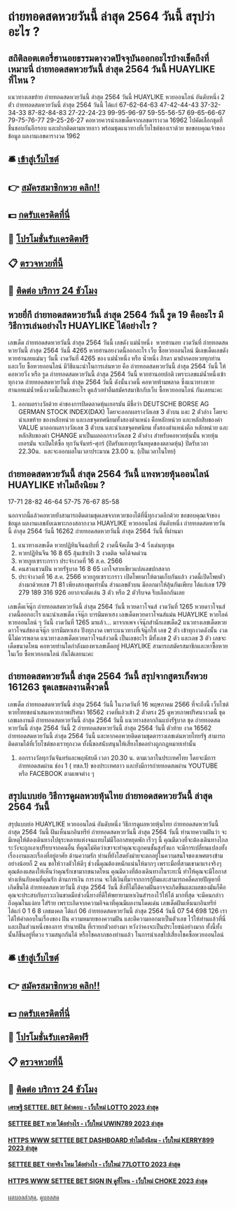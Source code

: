 # ถ่ายทอดสดหวยวันนี้ ล่าสุด 2564 วันนี้ สรุปว่าอะไร ?
## สถิติลอตเตอรี่ฮานอยธรรมดางวดปัจจุบันออกอะไรบ้างเช็คถึงที่เหมาะนี่ ถ่ายทอดสดหวยวันนี้ ล่าสุด 2564 วันนี้ HUAYLIKE ที่ไหน ?
แนวทางเลขท้าย ถ่ายทอดสดหวยวันนี้ ล่าสุด 2564 วันนี้ HUAYLIKE หวยออนไลน์ อันดับหนึ่ง 2 ตัว ถ่ายทอดสดหวยวันนี้ ล่าสุด 2564 วันนี้ ได้แก่
67-62-64-63
47-42-44-43
37-32-34-33
87-82-84-83
27-22-24-23
99-95-96-97
59-55-56-57
69-65-66-67
79-75-76-77
29-25-26-27
คอหวยควรนำเลขเด็ดจากเลขดารางวด 16962 ไปคัดเลือกชุดที่ชื่นชอบกันอีกรอบ และฝากติดตามหวยลาว พร้อมชุดแนวทางที่เว็บไซต์ของเราด้วย
ขอขอบคุณเจ้าของข้อมูล
ผลงานเลขดารางวด 1962


## 🛎 [เข้าสู่เว็บไซต์](https://bit.ly/3BG5bNw)
## 👉 [สมัครสมาชิกหวย คลิก!!](https://bit.ly/3BG5bNw)
## 💵 [กดรับเครดิตที่นี่](https://bit.ly/3C3mvgS)
## 👑 [โปรโมชั่นรับเครดิตฟรี](https://bit.ly/3C3mvgS)
## 📋 [ตรวจหวยที่นี้](https://bit.ly/3C3mvgS)
## 📱 [ติดต่อ บริการ 24 ชัวโมง](https://bit.ly/3C3mvgS)

## หวยยี่กี ถ่ายทอดสดหวยวันนี้ ล่าสุด 2564 วันนี้ รูด 19 คืออะไร มีวิธีการเล่นอย่างไร HUAYLIKE ได้อย่างไร ?
เลขเด็ด ถ่ายทอดสดหวยวันนี้ ล่าสุด 2564 วันนี้ เลขดัง แม่น้ำหนึ่ง  หวยฮานอย งวดวันที่ ถ่ายทอดสดหวยวันนี้ ล่าสุด 2564 วันนี้ 4265
หวยฮานอยงวดนี้ออกอะไร เว็บ ซื้อหวยออนไลน์ มีเลขเด็ดเลขดัง หวยฮานอยแม่นๆ วันนี้ งวดวันที่ 4265 ของ แม่น้ำหนึ่ง หรือ น้ำหนึ่ง ภิรดา มาฝากคอหวยทุกท่าน และเว็บ ซื้อหวยออนไลน์ มีวิธีแนะนำในการเล่นหวย คือ ถ่ายทอดสดหวยวันนี้ ล่าสุด 2564 วันนี้ ให้คอหวยวิ่ง หรือ รูด ถ่ายทอดสดหวยวันนี้ ล่าสุด 2564 วันนี้ หวยฮานอยปกติ เพราะเลขแม่น้ำหนึ่งเข้าทุกงวด ถ่ายทอดสดหวยวันนี้ ล่าสุด 2564 วันนี้ ดังนั้นงวดนี้ คอหวยห้ามพลาด ซึ่งแนวทางหวยฮานอยแม่น้ำหนึ่งงวดนี้เป็นเลขอะไร ดูแล้วอย่าลืมสมัครสมาชิกกับเว็บ ซื้อหวยออนไลน์ กันเลยนะคะ
1. ออกผลรางวัลด้วย ค่าของการปิดตลาดหุ้นเยอรมัน มีชื่อว่า DEUTSCHE BORSE AG GERMAN STOCK INDEX(DAX) โดยจะออกผลรางวัลเลข 3 ตัวบน และ 2 ตัวล่าง โดยจะนำเลขท้าย ของหลักหน่วย และเลขจุดทศนิยมทั้งสองตำแหน่ง คือหลักหน่วย และหลักสิบของค่า VALUE มาออกผลรางวัลเลข 3 ตัวบน และนำเลขจุดทศนิยม ทั้งสองตำแหน่งคือ หลักหน่วย และหลักสิบของค่า CHANGE มาเป็นผลออกรางวัลเลข 2 ตัวล่าง สำหรับคอหวยหุ้นนั้น หวยหุ้นเยอรมัน จะเปิดให้ซื้อ ทุกวันจันทร์-ศุกร์ (ปิดรับแทงทุกวันหยุดของตลาดหุ้น) ปิดรับเวลา 22.30น.  และจะออกผลในเวลาประมาณ 23.00 น. (เป็นเวลาในไทย)

## ถ่ายทอดสดหวยวันนี้ ล่าสุด 2564 วันนี้ แทงหวยหุ้นออนไลน์ HUAYLIKE ทำไมถึงนิยม ?
17-71
28-82
46-64
57-75
76-67
85-58

นอกจากนี้แล้วคอหวยยังสามารถติดตามชุดเลขจากหวยซองได้ที่นี่ทุกงวดอีกด้วย
ขอขอบคุณเจ้าของข้อมูล
ผลงานเลขลับเฉพาะกองสลากงวด HUAYLIKE หวยออนไลน์ อันดับหนึ่ง ถ่ายทอดสดหวยวันนี้ ล่าสุด 2564 วันนี้ 16262 ถ่ายทอดสดหวยวันนี้ ล่าสุด 2564 วันนี้ ที่ผ่านมา
1. แนวทางเลขเด็ด หวยปฏิทินจีนฉบับที่ 2 งวดนี้จัดเต็ม 3-4 วิ่งเด่นทุกชุด
2. หวยปฏิทินจีน 16 8 65 ลุ้นเข้าเป้า 3 งวดติด จดได้จดด่วน
3. หวยกูยเซราะกราว ประจำงวดที่ 16 ส.ค. 2566
4. คนสวนชวนฝัน หวยรัฐบาล 16 8 65 เอาใจสายเขียวแปลเลขปกสลาก
5. ประจำงวดที่ 16 ส.ค. 2566 หวยกูยเซราะกราว เปิดโพยมาให้ตามเก็บกันแล้ว งวดนี้เปิดโพยตัวล่างมาด้วยเลข 71 81 เพียงสองชุดเท่านั้น ส่วนเลขตัวบน มีออกมาให้ลุ้นกันเพียบ ได้แก่เลข 179 279 189 316 926 อยากจะตัดเล่น 3 ตัว หรือ 2 ตัวรีบจด รีบเลือกกันเลย

เลขเด็ดเจ๊นุ๊ก ถ่ายทอดสดหวยวันนี้ ล่าสุด 2564 วันนี้ หวยดาวโจนส์ งวดวันที่ 1265
หวยดาวโจนส์งวดนี้ออกอะไร แนะนำเลขเด็ด เจ๊นุ๊ก บารมีมหาเฮง เลขเด็ดหวยดาวโจนส์แม่น HUAYLIKE หวยไลค์ หวยออนไลน์ ๆ วันนี้ งวดวันที่ 1265 มาแล้ว… มาจากเพจ เจ๊นุ๊กสำนักเลขเด็ด2 แนวทางเลขเด็ดหวยดาวโจนส์ของเจ๊นุ๊ก บารมีมหาเฮง ปังทุกงวด เพราะแนวทางที่เจ้นุ๊กให้ เลข 2 ตัว เข้าทุกงวดดังนั้น งวดนี้ไม่ควรพลาด แนวทางเลขเด็ดหวยดาวโจนส์งวดนี้ เป็นเลขอะไร มีทั้งเลข 2 ตัว และเลข 3 ตัว เลขจะเด็ดขนาดไหน คอหวยท่านใดกำลังมองหาเลขเด็ดอยู่ HUAYLIKE สามารถสมัครสมาชิกและหาซื้อหวยในเว็บ ซื้อหวยออนไลน์ กันได้เลยนะคะ

## ถ่ายทอดสดหวยวันนี้ ล่าสุด 2564 วันนี้ สรุปจากสูตรเก็งหวย 161263 ชุดเลขผลงานดีงวดนี้
เลขเด็ด ถ่ายทอดสดหวยวันนี้ ล่าสุด 2564 วันนี้ ในงวดวันที่ 16 พฤษภาคม 2566 ที่จะถึงนี้ เว็บไซต์หวยไทยขอนำเสนอหวยภาพปริศนา 16562 งวดที่แล้วเข้า 2 ตัวตรง 25 ดูหวยภาพปริศนางวดนี้ ชุดเลขผลงานดี ถ่ายทอดสดหวยวันนี้ ล่าสุด 2564 วันนี้ แนวทางสลากกินแบ่งรัฐบาล ชุด ถ่ายทอดสดหวยวันนี้ ล่าสุด 2564 วันนี้ 2 ถ่ายทอดสดหวยวันนี้ ล่าสุด 2564 วันนี้ ตัวท้าย งวด 16562 ถ่ายทอดสดหวยวันนี้ ล่าสุด 2564 วันนี้ และหากคอหวยติดตามชุดตารางเลขเด่นหวยไทยรัฐ สามารถติดตามได้ที่เว็บไซต์ของเราทุกงวด ทั้งนี้ขอสนับสนุนให้เสี่ยงโชคอย่างถูกกฎหมายเท่านั้น
1. ออกรางวัลทุกวันจันทร์และพฤหัสบดี เวลา 20.30 น. ตามเวลาในประเทศไทย โดยจะมีการถ่ายทอดสดผ่าน ช่อง 1 ( ทชล.1) ของประเทศลาว และยังมีการถ่ายทอดสดผ่าน YOUTUBE หรือ FACEBOOK ตามเพจต่าง ๆ

## สรุปแบบย่อ วิธีการดูผลหวยหุ้นไทย ถ่ายทอดสดหวยวันนี้ ล่าสุด 2564 วันนี้
สรุปแบบย่อ HUAYLIKE หวยออนไลน์ อันดับหนึ่ง วิธีการดูผลหวยหุ้นไทย ถ่ายทอดสดหวยวันนี้ ล่าสุด 2564 วันนี้ ฝันเห็นนกอินทรีย์ ถ่ายทอดสดหวยวันนี้ ล่าสุด 2564 วันนี้ ทำนายความฝันว่า จะมีเหตุให้ต้องเดินทางไปธุระหลายแห่งจนแทบไม่มีโอกาสหยุดพัก เร็วๆ นี้ คุณมีดวงที่จะต้องเดินทางไกล ระวังจะถูกเอาเปรียบจากคนอื่น ที่คุณไม่คิดว่าเขาจะทำคุณจะถูกคนชั้นสูงรังแก จะมีการเปลี่ยนแปลงทั้งเรื่องงานและเรื่องที่อยู่อาศัย
ด้านความรัก ท่านที่ยังโสดยังม่ายจะตกอยู่ในความสนใจของเพศตรงข้ามอย่างน้อยก็ 2 คน ขอให้วางตัวให้ดีๆ ช่วงนี้คุณต้องหนักแน่นให้มากๆ เพราะมือที่สามเขามาแรงจริงๆ คุณต้องแสดงให้เห็นว่าคุณรักเขามากขนาดไหน คุณมีดวงที่ต้องเดินทางในระยะนี้ ทำให้คุณจะมีโอกาสห่างเหินกับคนที่คุณรัก
ด้านการเงิน การงาน จะได้เงินที่มาจากการกู้ยืมและสามารถคลี่คลายปัญหาที่เกิดขึ้นได้ ถ่ายทอดสดหวยวันนี้ ล่าสุด 2564 วันนี้ สิ่งที่ไม่ได้คาดฝันอาจจะเกิดขึ้นและผลของมันก็คือ คุณจะประสบกับภาวะเงินขาดมือช่วงนี้ทางที่ดีให้พยายามหาเงินสำรองไว้ให้ได้ มากที่สุด จะมีคนกล่าวถึงคุณในแง่ลบ ใส่ร้าย เพราะเกิดจากความอิจฉาที่คุณมีผลงานโดดเด่น
เลขเด็ดฝันเห็นนกอินทรีย์ ได้แก่ 0 1 6 8
เลขมงคล ได้แก่ 06 ถ่ายทอดสดหวยวันนี้ ล่าสุด 2564 วันนี้ 07 54 698 126
เราได้ให้คำตอบในเรื่องของ ฝัน ความหมายของความฝัน และตีความออกมาเป็นตัวเลข ไว้ให้ท่านแล้วที่นี่ และเป็นส่วนหนึ่งของการ ทำนายฝัน ที่เรายกตัวอย่างมา หวังว่าคงจะเป็นประโยชน์อย่างมาก ทั้งนี้ทั้งนั้นก็ขึ้นอยู่ที่ดวง รวมสนุกกันได้ หรือโชคลาภของท่านแล้ว ในการนำเลขไปเสี่ยงโชคซื้อหวยออนไลน์

## 🛎 [เข้าสู่เว็บไซต์](https://bit.ly/3BG5bNw)
## 👉 [สมัครสมาชิกหวย คลิก!!](https://bit.ly/3BG5bNw)
## 💵 [กดรับเครดิตที่นี่](https://bit.ly/3C3mvgS)
## 👑 [โปรโมชั่นรับเครดิตฟรี](https://bit.ly/3C3mvgS)
## 📋 [ตรวจหวยที่นี้](https://bit.ly/3C3mvgS)
## 📱 [ติดต่อ บริการ 24 ชัวโมง](https://bit.ly/3C3mvgS)

#### [เศรษฐี SETTEE. BET มีคำตอบ - เว็บใหม่ LOTTO 2023 ล่าสุด](https://atom.io/themes/เศรษฐี%20settee.%20bet%20มีคำตอบ%20-%20เว็บใหม่%20lotto%202023%20ล่าสุด)
#### [SETTEE BET หวย ได้อย่างไร - เว็บใหม่ UWIN789 2023 ล่าสุด](https://atom.io/themes/settee%20bet%20หวย%20ได้อย่างไร%20-%20เว็บใหม่%20uwin789%202023%20ล่าสุด)
#### [HTTPS WWW SETTEE BET DASHBOARD ทำไมถึงนิยม - เว็บใหม่ KERRY899 2023 ล่าสุด](https://atom.io/themes/https%20www%20settee%20bet%20dashboard%20ทำไมถึงนิยม%20-%20เว็บใหม่%20kerry899%202023%20ล่าสุด)
#### [SETTEE BET จ่ายจริง ไหม ได้อย่างไร - เว็บใหม่ 77LOTTO 2023 ล่าสุด](https://atom.io/themes/settee%20bet%20จ่ายจริง%20ไหม%20ได้อย่างไร%20-%20เว็บใหม่%2077lotto%202023%20ล่าสุด)
#### [HTTPS WWW SETTEE BET SIGN IN ดูที่ไหน - เว็บใหม่ CHOKE 2023 ล่าสุด](https://atom.io/themes/https%20www%20settee%20bet%20sign%20in%20ดูที่ไหน%20-%20เว็บใหม่%20choke%202023%20ล่าสุด)

[ผลบอลล่าสุด](https://siamsport.tv "ผลบอลล่าสุด"), [ดูบอลสด](https://siamsport.tv/ดูบอลสด "ดูบอลสด")
